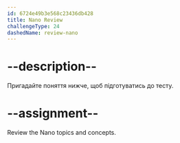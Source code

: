 ```yaml
---
id: 6724e49b3e568c23436db428
title: Nano Review
challengeType: 24
dashedName: review-nano
---
```


# --description--

Пригадайте поняття нижче, щоб підготуватись до тесту.



# --assignment--

Review the Nano topics and concepts.
